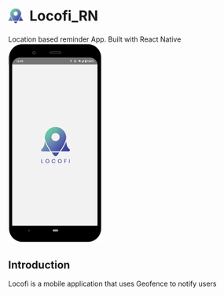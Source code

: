 <p><h1><img src="https://raw.githubusercontent.com/NihalSargaiya9/locofi_RN/master/src/images/favicon.png" width="30" style="max-width:100%;margin: 0;padding: 0;vertical-align: middle;padding-bottom: 6px;"> &nbsp;Locofi_RN&nbsp; </h1>
</p>
Location based reminder App. Built with React Native
<br>
<img src="https://raw.githubusercontent.com/NihalSargaiya9/locofi_RN/master/src/images/screenshots/Splash.png">
<p><h2>Introduction</h2>
Locofi is a mobile application that uses Geofence to notify users  
<p>



